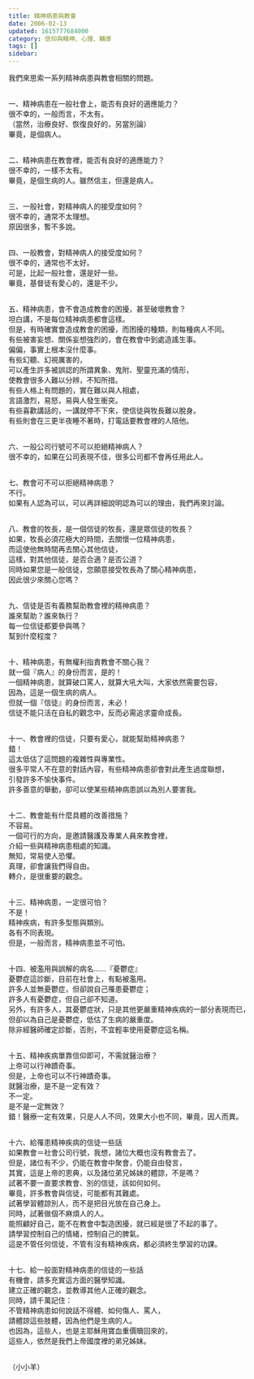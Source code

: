 ```yaml
---
title: 精神病患與教會
date: 2006-02-13
updated: 1615777684000
category: 信仰與精神、心理、輔導
tags: []
sidebar: 
---
```


<p>我們來思索一系列精神病患與教會相關的問題。</p>
<p><br/>
一、精神病患在一般社會上，能否有良好的適應能力？<br/>
很不幸的，一般而言，不太有。<br/>
（當然，治療良好、恢復良好的，另當別論）<br/>
畢竟，是個病人。</p>
<p><br/>
二、精神病患在教會裡，能否有良好的適應能力？<br/>
很不幸的，一樣不太有。<br/>
畢竟，是個生病的人。雖然信主，但還是病人。</p>
<p><br/>
三、一般社會，對精神病人的接受度如何？<br/>
很不幸的，通常不太理想。<br/>
原因很多，暫不多說。</p>
<p><br/>
四、一般教會，對精神病人的接受度如何？<br/>
很不幸的，通常也不太好。<br/>
可是，比起一般社會，還是好一些。<br/>
畢竟，基督徒有愛心的，還是不少。</p>
<p><br/>
五、精神病患，會不會造成教會的困擾，甚至破壞教會？<br/>
坦白講，不是每位精神病患都會這樣。<br/>
但是，有時確實會造成教會的困擾，而困擾的種類，則每種病人不同。<br/>
有些被害妄想、關係妄想強烈的，會在教會中到處造謠生事。<br/>
偏偏，事實上根本沒什麼事。<br/>
有些幻聽、幻視厲害的，<br/>
可以產生許多被誤認的所謂異象、鬼附、聖靈充滿的情形，<br/>
使教會很多人難以分辨，不知所措。<br/>
有些人格上有問題的，實在難以與人相處，<br/>
言語激烈，易怒，易與人發生衝突。<br/>
有些喜歡講話的，一講就停不下來，使信徒與牧長難以脫身。<br/>
有些則會在三更半夜睡不著時，打電話要教會裡的人陪他。</p>
<p><br/>
六、一般公司行號可不可以拒絕精神病人？<br/>
很不幸的，如果在公司表現不佳，很多公司都不會再任用此人。</p>
<p><br/>
七、教會可不可以拒絕精神病患？<br/>
不行。<br/>
如果有人認為可以，可以再詳細說明認為可以的理由，我們再來討論。</p>
<p><br/>
八、教會的牧長，是一個信徒的牧長，還是眾信徒的牧長？<br/>
如果，牧長必須花極大的時間，去關懷一位精神病患，<br/>
而這使他無時間再去關心其他信徒，<br/>
這樣，對其他信徒，是否合適？是否公道？<br/>
同時如果您是一般信徒，您願意接受牧長為了關心精神病患，<br/>
因此很少來關心您嗎？</p>
<p><br/>
九、信徒是否有義務幫助教會裡的精神病患？<br/>
誰來幫助？誰來執行？<br/>
每一位信徒都要參與嗎？<br/>
幫到什麼程度？</p>
<p><br/>
十、精神病患，有無權利指責教會不關心我？<br/>
就一個『病人』的身份而言，是的！<br/>
一個精神病患，就算破口罵人，就算大吼大叫，大家依然需要包容，<br/>
因為，這是一個生病的病人。<br/>
但就一個『信徒』的身份而言，未必！<br/>
信徒不能只活在自私的觀念中，反而必需追求靈命成長。</p>
<p><br/>
十一、教會裡的信徒，只要有愛心，就能幫助精神病患？<br/>
錯！<br/>
這太低估了這問題的複雜性與專業性。<br/>
很多平常人不在意的對話內容，有些精神病患卻會對此產生過度聯想，<br/>
引發許多不愉快事件。<br/>
許多善意的舉動，卻可以使某些精神病患誤以為別人要害我。</p>
<p><br/>
十二、教會能有什麼具體的改善措施？<br/>
不容易。<br/>
一個可行的方向，是邀請醫護及專業人員來教會裡，<br/>
介紹一些與精神病患相處的知識。<br/>
無知，常易使人恐懼。<br/>
真理，卻會讓我們得自由。<br/>
轉介，是很重要的觀念。</p>
<p><br/>
十三、精神病患，一定很可怕？<br/>
不是！<br/>
精神疾病，有許多型態與類別。<br/>
各有不同表現。<br/>
但是，一般而言，精神病患並不可怕。</p>
<p><br/>
十四、被濫用與誤解的病名……『憂鬱症』<br/>
憂鬱症這診斷，目前在社會上，有點被濫用。<br/>
許多人並無憂鬱症，但卻說自己罹患憂鬱症；<br/>
許多人有憂鬱症，但自己卻不知道。<br/>
另外，有許多人，其憂鬱症狀，只是其他更嚴重精神疾病的一部分表現而已，<br/>
但卻以為自己是憂鬱症，低估了生病的嚴重度。<br/>
除非經醫師確定診斷，否則，不宜輕率使用憂鬱症這名稱。</p>
<p><br/>
十五、精神疾病單靠信仰即可，不需就醫治療？<br/>
上帝可以行神蹟奇事。<br/>
但是，上帝也可以不行神蹟奇事。<br/>
就醫治療，是不是一定有效？<br/>
不一定。<br/>
是不是一定無效？<br/>
錯！醫療一定有效果，只是人人不同，效果大小也不同，畢竟，因人而異。</p>
<p><br/>
十六、給罹患精神疾病的信徒一些話<br/>
如果教會＝社會公司行號，我想，諸位大概也沒有教會去了。<br/>
但是，諸位有不少，仍能在教會中聚會，仍能自由發言，<br/>
其實，這是上帝的恩典，以及諸位弟兄姊妹的體諒，不是嗎？<br/>
試著不要一直要求教會、別的信徒，該如何如何。<br/>
畢竟，許多教會與信徒，可能都有其難處。<br/>
試著學習體諒別人，而不是把目光放在自己身上。<br/>
同時，試著做個不麻煩人的人。<br/>
能照顧好自己，能不在教會中製造困擾，就已經是很了不起的事了。<br/>
請學習控制自己的情緒，控制自己的脾氣。<br/>
這是不管任何信徒，不管有沒有精神疾病，都必須終生學習的功課。</p>
<p><br/>
十七、給一般面對精神病患的信徒的一些話<br/>
有機會，請多充實這方面的醫學知識。<br/>
建立正確的觀念，並教導其他人正確的觀念。<br/>
同時，請千萬記住：<br/>
不管精神病患如何說話不得體、如何傷人、罵人，<br/>
請體諒這些肢體，因為他們是生病的人。<br/>
也因為，這些人，也是主耶穌用寶血重價贖回來的，<br/>
這些人，依然是我們上帝國度裡的弟兄姊妹。</p>
<p><br/>
（小小羊）</p>
